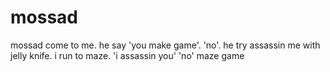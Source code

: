 mossad
======

mossad come to me.
he say 'you make game'.
'no'.
he try assassin me with jelly knife.
i run to maze.
'i assassin you'
'no'
maze game
